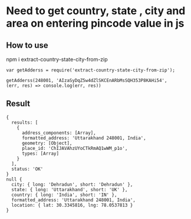 # Need to get country, state , city and area on entering pincode value in js

## How to use
npm i extract-country-state-city-from-zip

```
var getAdderss = require('extract-country-state-city-from-zip');

getAdderss(248001, 'AIzaSyDqZ5w4dZlSKCEnARbMsSQH353P8KAHi54',
(err, res) => console.log(err, res))
```

## Result

```
{
  results: [
    {
      address_components: [Array],
      formatted_address: 'Uttarakhand 248001, India',
      geometry: [Object],
      place_id: 'ChIJAVAhzUYoCTkRmAQ1wWM_p1o',
      types: [Array]
    }
  ],
  status: 'OK'
}
null {
  city: { long: 'Dehradun', short: 'Dehradun' },
  state: { long: 'Uttarakhand', short: 'UK' },
  country: { long: 'India', short: 'IN' },
  formatted_address: 'Uttarakhand 248001, India',
  location: { lat: 30.3345816, lng: 78.0537813 }
}

```
